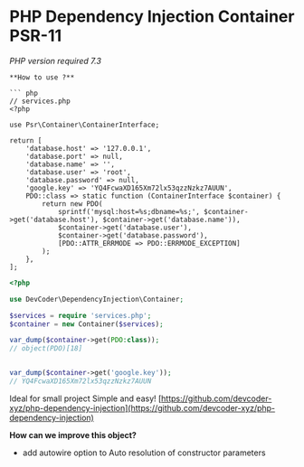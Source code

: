 # PHP Dependency Injection Container PSR-11

*PHP version required 7.3*

```
**How to use ?**

``` php
// services.php
<?php

use Psr\Container\ContainerInterface;

return [
    'database.host' => '127.0.0.1',
    'database.port' => null,
    'database.name' => '',
    'database.user' => 'root',
    'database.password' => null,
    'google.key' => 'YQ4FcwaXD165Xm72lx53qzzNzkz7AUUN',
    PDO::class => static function (ContainerInterface $container) {
        return new PDO(
            sprintf('mysql:host=%s;dbname=%s;', $container->get('database.host'), $container->get('database.name')),
            $container->get('database.user'),
            $container->get('database.password'),
            [PDO::ATTR_ERRMODE => PDO::ERRMODE_EXCEPTION]
        );
    },
];
```

``` php
<?php

use DevCoder\DependencyInjection\Container;

$services = require 'services.php';
$container = new Container($services);

var_dump($container->get(PDO:class));
// object(PDO)[18]


var_dump($container->get('google.key'));
// YQ4FcwaXD165Xm72lx53qzzNzkz7AUUN
```
Ideal for small project
Simple and easy!
[https://github.com/devcoder-xyz/php-dependency-injection](https://github.com/devcoder-xyz/php-dependency-injection)

**How can we improve this object?**
* add autowire option to Auto resolution of constructor parameters
